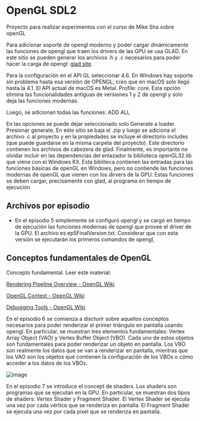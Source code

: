 # OpenGL SDL2

Proyecto para realizar experimentos con el curso de Mike Sha sobre openGL

Para adicionar soporte de opengl moderno y poder cargar dinámicamente las funciones de opengl que traen los drivers de las GPU se usa GLAD. 
En este sitio se pueden generar los archivos .h y .c necesarios para poder hacer la carga de opengl: [glad site](https://glad.dav1d.de/).

Para la configuración en el API GL seleccionar 4.6. En Windows hay soporte sin problema hasta esa versión de OPENGL, creo que en macOS 
solo llegó hasta la 4.1. El API actual de macOS es Metal. Profile: core. Esta opción elimina las funcionalidades antiguas de 
versiones 1 y 2 de opengl y solo deja las funciones modernas.

Luego, se adicionan todas las funciones: ADD ALL

En las opciones se puede dejar seleccionado solo Generate a loader. Presionar generate. En este sitio se baja el .zip y luego se adiciona el 
archivo .c al proyecto y en la propiedades se incluye el directorio includes (que puede guardarse en la misma carpeta del proyecto). Este 
directorio contienen los archivos de cabezera de glad. Finalmente, es importante no olvidar incluir en las dependencias del enlazador la 
biblioteca openGL32.lib que viene con el Windows Kit. Esta bibliteca contienen las entradas para las funciones básicas de openGL en Windows, 
pero no contiende las funciones modernas de openGL que vienen con los dirvers de la GPU. Estas funciones se deben cargar, precisamente con 
glad, al programa en tiempo de ejecución 

## Archivos por episodio

* En el episodio 5 simplemente se configuró opengl y se cargó en tiempo de ejecución las funciones modernas de opengl que provee el driver
  de la GPU. El archivo es ep5FinalVersion.txt. Considerar que con esta versión se ejecutarán los primeros comandos de opengl, 



## Conceptos fundamentales de OpenGL

Concepto fundamental. Leer este material:

[Rendering Pipeline Overview - OpenGL Wiki](https://www.khronos.org/opengl/wiki/Rendering_Pipeline_Overview)

[OpenGL Context - OpenGL Wiki](https://www.khronos.org/opengl/wiki/OpenGL_Context)

[Debugging Tools - OpenGL Wiki](https://www.khronos.org/opengl/wiki/Debugging_Tools)

En el episodio 6 se comienza a discturir sobre aquellos conceptos necesarios para poder renderizar el primer 
triángulo en pantalla usando opengl. En particular, se muestran tres elementos fundamentales: 
Vertex Array Object (VAO) y Vertex Buffer Object (VBO). Cada uno 
de estos objetos son fundamentales para poder renderizar un objeto en pantalla. Los VBO son realmente 
los datos que se van a renderizar en pantalla, mientras que los VAO son los objetos que contienen la 
configuración de los VBOs o cómo acceder a los datos de los VBOs.

![image](https://github.com/user-attachments/assets/8ba2c36c-6009-4c59-be87-e2ed3f7d8aa9)

En el episodio 7 se introduce el concept de shaders. Los shaders son programas que se ejecutan en la GPU. 
En particular, se muestran dos tipos de shaders: Vertex Shader y Fragment Shader. El Vertex Shader se 
ejecuta una vez por cada vértice que se renderiza en pantalla. El Fragment Shader se ejecuta una vez por 
cada pixel que se renderiza en pantalla.

